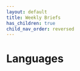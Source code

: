 ```yaml
---
layout: default
title: Weekly Briefs
has_children: true
child_nav_order: reversed
---
```


# Languages
